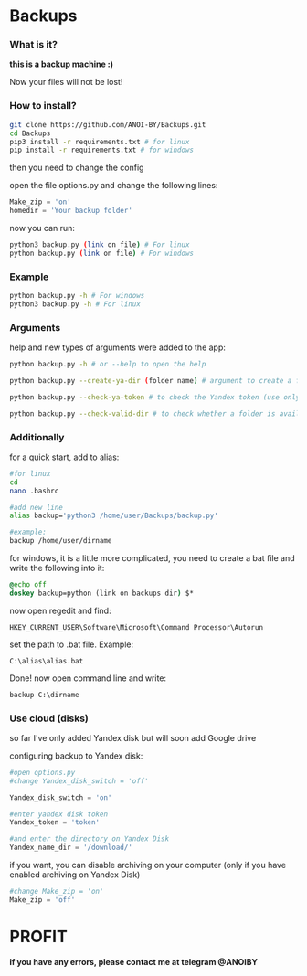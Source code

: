 # Backups
 
### What is it?
**this is a backup machine :)**

Now your files will not be lost!

### How to install?
~~~bash
git clone https://github.com/ANOI-BY/Backups.git
cd Backups
pip3 install -r requirements.txt # for linux
pip install -r requirements.txt # for windows
~~~
then you need to change the config

open the file options.py and change the following lines:
~~~python
Make_zip = 'on'
homedir = 'Your backup folder' 
~~~
now you can run:
~~~bash
python3 backup.py (link on file) # For linux
python backup.py (link on file) # For windows
~~~

### Example
~~~bash
python backup.py -h # For windows
python3 backup.py -h # For linux
~~~

### Arguments

help and new types of arguments were added to the app:
~~~bash
python backup.py -h # or --help to open the help

python backup.py --create-ya-dir (folder name) # argument to create a folder on Yandex disk (use only if you specified a Yandex token). use the second argument to specify the folder name.

python backup.py --check-ya-token # to check the Yandex token (use only if you have a token)

python backup.py --check-valid-dir # to check whether a folder is available for backup
~~~

### Additionally
for a quick start, add to alias:
~~~bash
#for linux
cd
nano .bashrc

#add new line
alias backup='python3 /home/user/Backups/backup.py'

#example:
backup /home/user/dirname
~~~
for windows, it is a little more complicated, you need to create a bat file and write the following into it:
~~~bat
@echo off
doskey backup=python (link on backups dir) $*
~~~
now open regedit and find:
~~~
HKEY_CURRENT_USER\Software\Microsoft\Command Processor\Autorun
~~~
set the path to .bat file. Example:
~~~
C:\alias\alias.bat
~~~
Done!
now open command line and write:
~~~cmd
backup C:\dirname
~~~

### Use cloud (disks)
so far I've only added Yandex disk but will soon add Google drive

configuring backup to Yandex disk:
~~~python
#open options.py
#change Yandex_disk_switch = 'off'

Yandex_disk_switch = 'on'

#enter yandex disk token
Yandex_token = 'token'

#and enter the directory on Yandex Disk
Yandex_name_dir = '/download/'
~~~
if you want, you can disable archiving on your computer (only if you have enabled archiving on Yandex Disk)
~~~python
#change Make_zip = 'on'
Make_zip = 'off'
~~~

# PROFIT
**if you have any errors, please contact me at telegram @ANOIBY**
